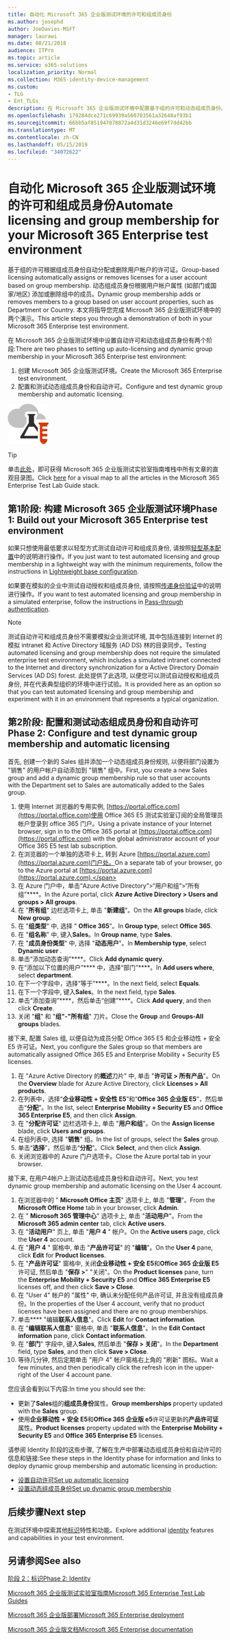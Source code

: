 ```yaml
---
title: 自动化 Microsoft 365 企业版测试环境的许可和组成员身份
ms.author: josephd
author: JoeDavies-MSFT
manager: laurawi
ms.date: 08/21/2018
audience: ITPro
ms.topic: article
ms.service: o365-solutions
localization_priority: Normal
ms.collection: M365-identity-device-management
ms.custom:
- TLG
- Ent_TLGs
description: 在 Microsoft 365 企业版测试环境中配置基于组的许可和动态组成员身份。
ms.openlocfilehash: 179284dce271c69939a560703561a32648af93b1
ms.sourcegitcommit: 66bb5af851947078872a4d31d3246e69f7dd42bb
ms.translationtype: MT
ms.contentlocale: zh-CN
ms.lasthandoff: 05/15/2019
ms.locfileid: "34072622"
---
```

# <a name="automate-licensing-and-group-membership-for-your-microsoft-365-enterprise-test-environment"></a><span data-ttu-id="a2d57-103">自动化 Microsoft 365 企业版测试环境的许可和组成员身份</span><span class="sxs-lookup"><span data-stu-id="a2d57-103">Automate licensing and group membership for your Microsoft 365 Enterprise test environment</span></span>

<span data-ttu-id="a2d57-104">基于组的许可根据组成员身份自动分配或删除用户帐户的许可证。</span><span class="sxs-lookup"><span data-stu-id="a2d57-104">Group-based licensing automatically assigns or removes licenses for a user account based on group membership.</span></span> <span data-ttu-id="a2d57-105">动态组成员身份根据用户帐户属性 (如部门或国家/地区) 添加或删除组中的成员。</span><span class="sxs-lookup"><span data-stu-id="a2d57-105">Dynamic group membership adds or removes members to a group based on user account properties, such as Department or Country.</span></span> <span data-ttu-id="a2d57-106">本文将指导您完成 Microsoft 365 企业版测试环境中的两个演示。</span><span class="sxs-lookup"><span data-stu-id="a2d57-106">This article steps you through a demonstration of both in your Microsoft 365 Enterprise test environment.</span></span>

<span data-ttu-id="a2d57-107">在 Microsoft 365 企业版测试环境中设置自动许可和动态组成员身份有两个阶段:</span><span class="sxs-lookup"><span data-stu-id="a2d57-107">There are two phases to setting up auto-licensing and dynamic group membership in your Microsoft 365 Enterprise test environment:</span></span>

1. <span data-ttu-id="a2d57-108">创建 Microsoft 365 企业版测试环境。</span><span class="sxs-lookup"><span data-stu-id="a2d57-108">Create the Microsoft 365 Enterprise test environment.</span></span>
2. <span data-ttu-id="a2d57-109">配置和测试动态组成员身份和自动许可。</span><span class="sxs-lookup"><span data-stu-id="a2d57-109">Configure and test dynamic group membership and automatic licensing.</span></span>

![Microsoft 云测试实验室指南](media/m365-enterprise-test-lab-guides/cloud-tlg-icon.png) 
    
> [!TIP]
> <span data-ttu-id="a2d57-111">单击[此处](https://aka.ms/m365etlgstack)，即可获得 Microsoft 365 企业版测试实验室指南堆栈中所有文章的直观目录图。</span><span class="sxs-lookup"><span data-stu-id="a2d57-111">Click [here](https://aka.ms/m365etlgstack) for a visual map to all the articles in the Microsoft 365 Enterprise Test Lab Guide stack.</span></span>
  
## <a name="phase-1-build-out-your-microsoft-365-enterprise-test-environment"></a><span data-ttu-id="a2d57-112">第1阶段: 构建 Microsoft 365 企业版测试环境</span><span class="sxs-lookup"><span data-stu-id="a2d57-112">Phase 1: Build out your Microsoft 365 Enterprise test environment</span></span>

<span data-ttu-id="a2d57-113">如果只想使用最低要求以轻型方式测试自动许可和组成员身份, 请按照[轻型基本配置](lightweight-base-configuration-microsoft-365-enterprise.md)中的说明进行操作。</span><span class="sxs-lookup"><span data-stu-id="a2d57-113">If you just want to test automated licensing and group membership in a lightweight way with the minimum requirements, follow the instructions in [Lightweight base configuration](lightweight-base-configuration-microsoft-365-enterprise.md).</span></span>
  
<span data-ttu-id="a2d57-114">如果要在模拟的企业中测试自动授权和组成员身份, 请按照[传递身份验证](pass-through-auth-m365-ent-test-environment.md)中的说明进行操作。</span><span class="sxs-lookup"><span data-stu-id="a2d57-114">If you want to test automated licensing and group membership in a simulated enterprise, follow the instructions in [Pass-through authentication](pass-through-auth-m365-ent-test-environment.md).</span></span>
  
> [!NOTE]
> <span data-ttu-id="a2d57-115">测试自动许可和组成员身份不需要模拟企业测试环境, 其中包括连接到 Internet 的模拟 intranet 和 Active Directory 域服务 (AD DS) 林的目录同步。</span><span class="sxs-lookup"><span data-stu-id="a2d57-115">Testing automated licensing and group membership does not require the simulated enterprise test environment, which includes a simulated intranet connected to the Internet and directory synchronization for a Active Directory Domain Services (AD DS) forest.</span></span> <span data-ttu-id="a2d57-116">此处提供了此选项, 以便您可以测试自动授权和组成员身份, 并在代表典型组织的环境中进行试验。</span><span class="sxs-lookup"><span data-stu-id="a2d57-116">It is provided here as an option so that you can test automated licensing and group membership and experiment with it in an environment that represents a typical organization.</span></span> 
  
## <a name="phase-2-configure-and-test-dynamic-group-membership-and-automatic-licensing"></a><span data-ttu-id="a2d57-117">第2阶段: 配置和测试动态组成员身份和自动许可</span><span class="sxs-lookup"><span data-stu-id="a2d57-117">Phase 2: Configure and test dynamic group membership and automatic licensing</span></span>

<span data-ttu-id="a2d57-118">首先, 创建一个新的 Sales 组并添加一个动态组成员身份规则, 以便将部门设置为 "销售" 的用户帐户自动添加到 "销售" 组中。</span><span class="sxs-lookup"><span data-stu-id="a2d57-118">First, you create a new Sales group and add a dynamic group membership rule so that user accounts with the Department set to Sales are automatically added to the Sales group.</span></span>

1. <span data-ttu-id="a2d57-119">使用 Internet 浏览器的专用实例, [https://portal.office.com](https://portal.office.com)使用 Office 365 E5 测试实验室订阅的全局管理员帐户登录到 office 365 门户。</span><span class="sxs-lookup"><span data-stu-id="a2d57-119">Using a private instance of your Internet browser, sign in to the Office 365 portal at [https://portal.office.com](https://portal.office.com) with the global administrator account of your Office 365 E5 test lab subscription.</span></span>
2. <span data-ttu-id="a2d57-120">在浏览器的一个单独的选项卡上, 转到 Azure [https://portal.azure.com](https://portal.azure.com)门户处。</span><span class="sxs-lookup"><span data-stu-id="a2d57-120">On a separate tab of your browser, go to the Azure portal at [https://portal.azure.com](https://portal.azure.com).</span></span>
3. <span data-ttu-id="a2d57-121">在 Azure 门户中，单击“Azure Active Directory”>“用户和组”>“所有组”\*\*\*\*。</span><span class="sxs-lookup"><span data-stu-id="a2d57-121">In the Azure portal, click **Azure Active Directory > Users and groups > All groups**.</span></span>
4. <span data-ttu-id="a2d57-122">在 "**所有组**" 边栏选项卡上, 单击 "**新建组**"。</span><span class="sxs-lookup"><span data-stu-id="a2d57-122">On the **All groups** blade, click **New group**.</span></span>
5. <span data-ttu-id="a2d57-123">在 "**组类型**" 中, 选择 " **Office 365**"。</span><span class="sxs-lookup"><span data-stu-id="a2d57-123">In **Group type**, select **Office 365**.</span></span>
6. <span data-ttu-id="a2d57-124">在 "**组名称**" 中, 键入**Sales**。</span><span class="sxs-lookup"><span data-stu-id="a2d57-124">In **Group name**, type **Sales**.</span></span>
7. <span data-ttu-id="a2d57-125">在 "**成员身份类型**" 中, 选择 "**动态用户**"。</span><span class="sxs-lookup"><span data-stu-id="a2d57-125">In **Membership type**, select **Dynamic user** .</span></span>
8. <span data-ttu-id="a2d57-126">单击“添加动态查询”\*\*\*\*。</span><span class="sxs-lookup"><span data-stu-id="a2d57-126">Click **Add dynamic query**.</span></span>
9. <span data-ttu-id="a2d57-127">在“添加以下位置的用户”\*\*\*\* 中，选择“部门”\*\*\*\*。</span><span class="sxs-lookup"><span data-stu-id="a2d57-127">In **Add users where**, select **department**.</span></span>
10. <span data-ttu-id="a2d57-128">在下一个字段中，选择“等于”\*\*\*\*。</span><span class="sxs-lookup"><span data-stu-id="a2d57-128">In the next field, select **Equals**.</span></span>
11. <span data-ttu-id="a2d57-129">在下一个字段中, 键入**Sales**。</span><span class="sxs-lookup"><span data-stu-id="a2d57-129">In the next field, type **Sales**.</span></span>
12. <span data-ttu-id="a2d57-130">单击“添加查询”\*\*\*\*，然后单击“创建”\*\*\*\*。</span><span class="sxs-lookup"><span data-stu-id="a2d57-130">Click **Add query**, and then click **Create**.</span></span>
13. <span data-ttu-id="a2d57-131">关闭 "**组**" 和 "**组"-"所有组**" 刀片。</span><span class="sxs-lookup"><span data-stu-id="a2d57-131">Close the **Group** and **Groups-All groups** blades.</span></span>

<span data-ttu-id="a2d57-132">接下来, 配置 Sales 组, 以便自动为成员分配 Office 365 E5 和企业移动性 + 安全 E5 许可证。</span><span class="sxs-lookup"><span data-stu-id="a2d57-132">Next, you configure the Sales group so that members are automatically assigned Office 365 E5 and Enterprise Mobility + Security E5 licenses.</span></span>

1. <span data-ttu-id="a2d57-133">在 "Azure Active Directory 的**概述**刀片" 中, 单击 "**许可证 > 所有产品**"。</span><span class="sxs-lookup"><span data-stu-id="a2d57-133">On the **Overview** blade for Azure Active Directory, click **Licenses > All products**.</span></span>
2. <span data-ttu-id="a2d57-134">在列表中，选择“**企业移动性 + 安全性 E5**”和“**Office 365 企业版 E5**”，然后单击“**分配**”。</span><span class="sxs-lookup"><span data-stu-id="a2d57-134">In the list, select **Enterprise Mobility + Security E5** and **Office 365 Enterprise E5**, and then click **Assign**.</span></span>
3. <span data-ttu-id="a2d57-135">在 "**分配许可证**" 边栏选项卡上, 单击 "**用户和组**"。</span><span class="sxs-lookup"><span data-stu-id="a2d57-135">On the **Assign license** blade, click **Users and groups**.</span></span>
4. <span data-ttu-id="a2d57-136">在组列表中, 选择 "**销售**" 组。</span><span class="sxs-lookup"><span data-stu-id="a2d57-136">In the list of groups, select the **Sales** group.</span></span>
5. <span data-ttu-id="a2d57-137">单击“**选择**”，然后单击“**分配**”。</span><span class="sxs-lookup"><span data-stu-id="a2d57-137">Click **Select**, and then click **Assign**.</span></span>
6. <span data-ttu-id="a2d57-138">关闭浏览器中的 Azure 门户选项卡。</span><span class="sxs-lookup"><span data-stu-id="a2d57-138">Close the Azure portal tab in your browser.</span></span>

<span data-ttu-id="a2d57-139">接下来, 在用户4帐户上测试动态组成员身份和自动许可。</span><span class="sxs-lookup"><span data-stu-id="a2d57-139">Next, you test dynamic group membership and automatic licensing on the User 4 account.</span></span> 

1. <span data-ttu-id="a2d57-140">在浏览器中的 " **Microsoft Office 主页**" 选项卡上, 单击 "**管理**"。</span><span class="sxs-lookup"><span data-stu-id="a2d57-140">From the **Microsoft Office Home** tab in your browser, click **Admin**.</span></span>
2. <span data-ttu-id="a2d57-141">在 " **Microsoft 365 管理中心**" 选项卡上, 单击 "**活动用户**"。</span><span class="sxs-lookup"><span data-stu-id="a2d57-141">From the **Microsoft 365 admin center** tab, click **Active users**.</span></span>
3. <span data-ttu-id="a2d57-142">在 "**活动用户**" 页上, 单击 "**用户 4** " 帐户。</span><span class="sxs-lookup"><span data-stu-id="a2d57-142">On the **Active users** page, click the **User 4** account.</span></span>
4. <span data-ttu-id="a2d57-143">在 "**用户 4** " 窗格中, 单击 "**产品许可证**" 的 "**编辑**"。</span><span class="sxs-lookup"><span data-stu-id="a2d57-143">On the **User 4** pane, click **Edit** for **Product licenses**.</span></span>
5. <span data-ttu-id="a2d57-144">在 "**产品许可证**" 窗格中, 关闭**企业移动性 + 安全 E5**和**Office 365 企业版 E5**许可证, 然后单击 "**保存 >**" "关闭"。</span><span class="sxs-lookup"><span data-stu-id="a2d57-144">On the **Product licenses** pane, turn the **Enterprise Mobility + Security E5** and **Office 365 Enterprise E5** licenses off, and then click **Save > Close**.</span></span>
6. <span data-ttu-id="a2d57-145">在 "User 4" 帐户的 "属性" 中, 确认未分配任何产品许可证, 并且没有组成员身份。</span><span class="sxs-lookup"><span data-stu-id="a2d57-145">In the properties of the User 4 account, verify that no product licenses have been assigned and there are no group memberships.</span></span>
7. <span data-ttu-id="a2d57-146">单击\*\*\*\* "编辑**联系人信息**"。</span><span class="sxs-lookup"><span data-stu-id="a2d57-146">Click **Edit** for **Contact information**.</span></span>
8. <span data-ttu-id="a2d57-147">在 "**编辑联系人信息**" 窗格中, 单击 "**联系人信息**"。</span><span class="sxs-lookup"><span data-stu-id="a2d57-147">In the **Edit Contact information** pane, click **Contact information**.</span></span>
9. <span data-ttu-id="a2d57-148">在 "**部门**" 字段中, 键入**Sales**, 然后单击 "**保存 > 关闭**"。</span><span class="sxs-lookup"><span data-stu-id="a2d57-148">In the **Department** field, type **Sales**, and then click **Save > Close**.</span></span>
10. <span data-ttu-id="a2d57-149">等待几分钟, 然后定期单击 "用户 4" 帐户窗格右上角的 "刷新" 图标。</span><span class="sxs-lookup"><span data-stu-id="a2d57-149">Wait a few minutes, and then periodically click the refresh icon in the upper-right of the User 4 account pane.</span></span> 

<span data-ttu-id="a2d57-150">您应该会看到以下内容:</span><span class="sxs-lookup"><span data-stu-id="a2d57-150">In time you should see the:</span></span>

- <span data-ttu-id="a2d57-151">更新了**Sales**组的**组成员身份**属性。</span><span class="sxs-lookup"><span data-stu-id="a2d57-151">**Group memberships** property updated with the **Sales** group.</span></span>
- <span data-ttu-id="a2d57-152">使用**企业移动性 + 安全 E5**和**Office 365 企业版 e5**许可证更新的**产品许可证**属性。</span><span class="sxs-lookup"><span data-stu-id="a2d57-152">**Product licenses** property updated with the **Enterprise Mobility + Security E5** and **Office 365 Enterprise E5** licenses.</span></span>

<span data-ttu-id="a2d57-153">请参阅 Identity 阶段的这些步骤, 了解在生产中部署动态组成员身份和自动许可的信息和链接:</span><span class="sxs-lookup"><span data-stu-id="a2d57-153">See these steps in the Identity phase for information and links to deploy dynamic group membership and automatic licensing in production:</span></span>

- [<span data-ttu-id="a2d57-154">设置自动许可</span><span class="sxs-lookup"><span data-stu-id="a2d57-154">Set up automatic licensing</span></span>](identity-self-service-group-management.md#identity-group-license)
- [<span data-ttu-id="a2d57-155">设置动态组成员身份</span><span class="sxs-lookup"><span data-stu-id="a2d57-155">Set up dynamic group membership</span></span>](identity-self-service-group-management.md#identity-dyn-groups)

## <a name="next-step"></a><span data-ttu-id="a2d57-156">后续步骤</span><span class="sxs-lookup"><span data-stu-id="a2d57-156">Next step</span></span>

<span data-ttu-id="a2d57-157">在测试环境中探索其他[标识](m365-enterprise-test-lab-guides.md#identity)特性和功能。</span><span class="sxs-lookup"><span data-stu-id="a2d57-157">Explore additional [identity](m365-enterprise-test-lab-guides.md#identity) features and capabilities in your test environment.</span></span>

## <a name="see-also"></a><span data-ttu-id="a2d57-158">另请参阅</span><span class="sxs-lookup"><span data-stu-id="a2d57-158">See also</span></span>

[<span data-ttu-id="a2d57-159">阶段 2：标识</span><span class="sxs-lookup"><span data-stu-id="a2d57-159">Phase 2: Identity</span></span>](identity-infrastructure.md)

[<span data-ttu-id="a2d57-160">Microsoft 365 企业版测试实验室指南</span><span class="sxs-lookup"><span data-stu-id="a2d57-160">Microsoft 365 Enterprise Test Lab Guides</span></span>](m365-enterprise-test-lab-guides.md)

[<span data-ttu-id="a2d57-161">Microsoft 365 企业版部署</span><span class="sxs-lookup"><span data-stu-id="a2d57-161">Microsoft 365 Enterprise deployment</span></span>](deploy-microsoft-365-enterprise.md)

[<span data-ttu-id="a2d57-162">Microsoft 365 企业版文档</span><span class="sxs-lookup"><span data-stu-id="a2d57-162">Microsoft 365 Enterprise documentation</span></span>](https://docs.microsoft.com/microsoft-365-enterprise/)
